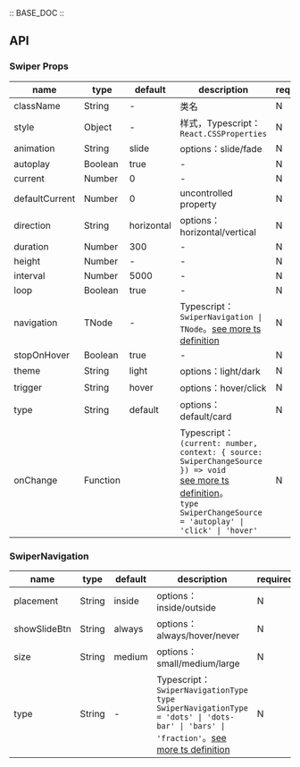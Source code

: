 :: BASE_DOC ::

## API

### Swiper Props

name | type | default | description | required
-- | -- | -- | -- | --
className | String | - | 类名 | N
style | Object | - | 样式，Typescript：`React.CSSProperties` | N
animation | String | slide | options：slide/fade | N
autoplay | Boolean | true | \- | N
current | Number | 0 | \- | N
defaultCurrent | Number | 0 | uncontrolled property | N
direction | String | horizontal | options：horizontal/vertical | N
duration | Number | 300 | \- | N
height | Number | - | \- | N
interval | Number | 5000 | \- | N
loop | Boolean | true | \- | N
navigation | TNode | - | Typescript：`SwiperNavigation \| TNode`。[see more ts definition](https://github.com/Tencent/tdesign-react/blob/develop/src/common.ts) | N
stopOnHover | Boolean | true | \- | N
theme | String | light | options：light/dark | N
trigger | String | hover | options：hover/click | N
type | String | default | options：default/card | N
onChange | Function |  | Typescript：`(current: number, context: { source: SwiperChangeSource }) => void`<br/>[see more ts definition](https://github.com/Tencent/tdesign-react/blob/develop/src/swiper/type.ts)。<br/>`type SwiperChangeSource = 'autoplay' \| 'click' \| 'hover'`<br/> | N

### SwiperNavigation

name | type | default | description | required
-- | -- | -- | -- | --
placement | String | inside | options：inside/outside | N
showSlideBtn | String | always | options：always/hover/never | N
size | String | medium | options：small/medium/large | N
type | String | - | Typescript：`SwiperNavigationType` `type SwiperNavigationType = 'dots' \| 'dots-bar' \| 'bars' \| 'fraction'`。[see more ts definition](https://github.com/Tencent/tdesign-react/blob/develop/src/swiper/type.ts) | N

